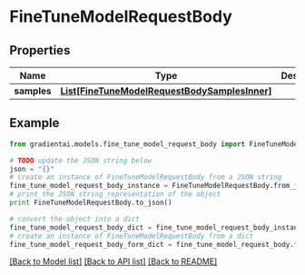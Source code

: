 # FineTuneModelRequestBody


## Properties
Name | Type | Description | Notes
------------ | ------------- | ------------- | -------------
**samples** | [**List[FineTuneModelRequestBodySamplesInner]**](FineTuneModelRequestBodySamplesInner.md) |  | 

## Example

```python
from gradientai.models.fine_tune_model_request_body import FineTuneModelRequestBody

# TODO update the JSON string below
json = "{}"
# create an instance of FineTuneModelRequestBody from a JSON string
fine_tune_model_request_body_instance = FineTuneModelRequestBody.from_json(json)
# print the JSON string representation of the object
print FineTuneModelRequestBody.to_json()

# convert the object into a dict
fine_tune_model_request_body_dict = fine_tune_model_request_body_instance.to_dict()
# create an instance of FineTuneModelRequestBody from a dict
fine_tune_model_request_body_form_dict = fine_tune_model_request_body.from_dict(fine_tune_model_request_body_dict)
```
[[Back to Model list]](../README.md#documentation-for-models) [[Back to API list]](../README.md#documentation-for-api-endpoints) [[Back to README]](../README.md)


